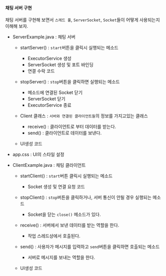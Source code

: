 #### 채팅 서버 구현

채팅 서버를 구현해 보면서 `스레드 풀`, `ServerSocket`, `Socket`들이 어떻게 사용되는지 이해해 보자.

- ServerExample.java : 채팅 서버
    + startServer() : `start`버튼을 클릭시 실행되는 메소드
        - ExecutorService 생성
        - ServerSocket 생성 및 포트 바인딩
        - 연결 수락 코드
        
    + stopServer() : `stop`버튼을 클릭하면 실행되는 메소드
        - 메소드에 연결된 Socket 닫기
        - ServerSocket 닫기
        - ExecutorService 종료
        
    + Client 클래스 : `서버와 연결된 클라이언트들`의 정보를 가지고있는 클래스
        - receive() : 클라이언트로 부터 데이터를 받는다.
        - send() : 클라이언트로 데이터를 보낸다.
        
    + UI생성 코드
        
- app.css : UI의 스타일 설정

- ClientExample.java : 채팅 클라이언트
    + startClient() : `start`버튼 클릭시 실행되는 메소드
        - Socket 생성 및 연결 요청 코드
        
    + stopClient() : `stop`버튼을 클릭하거나, 서버 통신이 안될 경우 실행되는 메소드
        - Socket을 닫는 `close()` 메소드가 있다.
        
    + receive() : 서버에서 보낸 데이터를 받는 역할을 한다.
        - 작업 스레드상에서 호출된다.
        
    + send() : 사용자가 메시지를 입력하고 `send`버튼을 클릭하면 호출되는 메소드
        - 서버로 메시지를 보내는 역할을 한다.
        
    + UI생성 코드